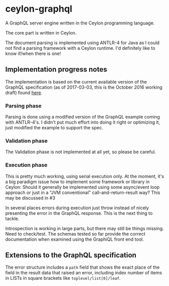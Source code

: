 # ceylon-graphql
A GraphQL server engine written in the Ceylon programming language.

The core part is written in Ceylon.

The document parsing is implemented using ANTLR-4 for Java as I could not find a parsing framework with a Ceylon runtime.
I'd definitely like to know if/when there is one!

## Implementation progress notes

The implementation is based on the current available version of the GraphQL specification (as of 2017-03-03, this is the
October 2016 working draft) found [here](http://facebook.github.io/graphql/).

### Parsing phase

Parsing is done using a modified version of the GraphQL example coming with ANTLR-4's.
I didn't put much effort into doing it right or optimizing it, just modified the
example to support the spec.

### Validation phase

The Validation phase is not implemented at all yet, so please be careful.

### Execution phase

This is pretty much working, using serial execution only.
At the moment, it's a big paradigm issue how to implement some framework or library in Ceylon:
Should it generally be implemented using some async/event loop approach or just in a "JVM conventional"
call-and-return-result way? This may be discussed in #3

In several places errors during execution just throw instead of nicely presenting the error in the GraphQL response. This is
the next thing to tackle.

Introspection is working in large parts, but there may still be things missing. Need to check/test.
The schemas tested so far provide the correct documentation when examined using the GraphiQL front end tool.

## Extensions to the GraphQL specification

The error structure includes a `path` field that shows the exact place of the field in the result data that raised an
error, including index number of items in LISTs in square brackets like `toplevel/list[0]/leaf`.

